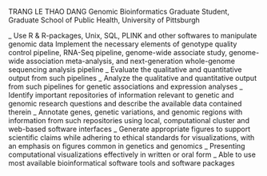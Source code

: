 TRANG LE THAO DANG
Genomic Bioinformatics Graduate Student,
Graduate School of Public Health,
University of Pittsburgh

_ Use R & R-packages, Unix, SQL, PLINK and other softwares to manipulate genomic data
Implement the necessary elements of genotype quality control pipeline, RNA-Seq pipeline, genome-wide associate study, genome-wide association meta-analysis, and next-generation whole-genome sequencing analysis pipeline
_ Evaluate the qualitative and quantitative output from such pipelines
_ Analyze the qualitative and quantitative output from such pipelines for genetic associations and expression analyses
_ Identify important repositories of information relevant to genetic and genomic research questions and describe the available data contained therein
_ Annotate genes, genetic variations, and genomic regions with information from such repositories using local, computational cluster and web-based software interfaces
_ Generate appropriate figures to support scientific claims while adhering to ethical standards for visualizations, with an emphasis on figures common in genetics and genomics
_ Presenting computational visualizations effectively in written or oral form
_ Able to use most available bioinformatical software tools and software packages


